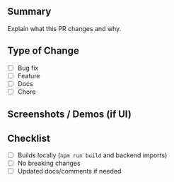 ## Summary
Explain what this PR changes and why.

## Type of Change
- [ ] Bug fix
- [ ] Feature
- [ ] Docs
- [ ] Chore

## Screenshots / Demos (if UI)

## Checklist
- [ ] Builds locally (`npm run build` and backend imports)
- [ ] No breaking changes
- [ ] Updated docs/comments if needed
